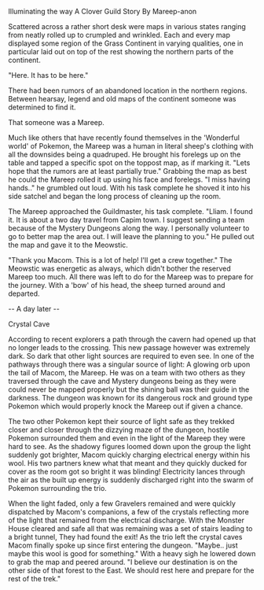 Illuminating the way
A Clover Guild Story
By Mareep-anon

Scattered across a rather short desk were maps in various states ranging from neatly rolled up to crumpled and wrinkled. Each and every map displayed some region of the Grass Continent in varying qualities, one in particular laid out on top of the rest showing the northern parts of the continent.

"Here. It has to be here."

There had been rumors of an abandoned location in the northern regions. Between hearsay, legend and old maps of the continent someone was determined to find it.

That someone was a Mareep.

Much like others that have recently found themselves in the 'Wonderful world' of Pokemon, the Mareep was a human in literal sheep's clothing with all the downsides being a quadruped. He brought his forelegs up on the table and tapped a specific spot on the toppost map, as if marking it. "Lets hope that the rumors are at least partially true." Grabbing the map as best he could the Mareep rolled it up using his face and forelegs. "I miss having hands.." he grumbled out loud. With his task complete he shoved it into his side satchel and began the long process of cleaning up the room.

The Mareep approached the Guildmaster, his task complete. "Lliam. I found it. It is about a two day travel from Capim town. I suggest sending a team because of the Mystery Dungeons along the way. I personally volunteer to go to better map the area out. I will leave the planning to you." He pulled out the map and gave it to the Meowstic.

"Thank you Macom. This is a lot of help! I'll get a crew together." The Meowstic was energetic as always, which didn't bother the reserved Mareep too much. All there was left to do for the Mareep was to prepare for the journey. With a 'bow' of his head, the sheep turned around and departed.

-- A day later --

Crystal Cave

According to recent explorers a path through the cavern had opened up that no longer leads to the crossing. This new passage however was extremely dark. So dark that other light sources are required to even see. In one of the pathways through there was a singular source of light: A glowing orb upon the tail of Macom, the Mareep. He was on a team with two others as they traversed through the cave and Mystery dungeons being as they were could never be mapped properly but the shining ball was their guide in the darkness. The dungeon was known for its dangerous rock and ground type Pokemon which would properly knock the Mareep out if given a chance.

The two other Pokemon kept their source of light safe as they trekked closer and closer through the dizzying maze of the dungeon, hostile Pokemon surrounded them and even in the light of the Mareep they were hard to see. As the shadowy figures loomed down upon the group the light suddenly got brighter, Macom quickly charging electrical energy within his wool. His two partners knew what that meant and they quickly ducked for cover as the room got so bright it was blinding! Electricity lances through the air as the built up energy is suddenly discharged right into the swarm of Pokemon surrounding the trio.

When the light faded, only a few Gravelers remained and were quickly dispatched by Macom's companions, a few of the crystals reflecting more of the light that remained from the electrical discharge. With the Monster House cleared and safe all that was remaining was a set of stairs leading to a bright tunnel, They had found the exit! As the trio left the crystal caves Macom finally spoke up since first entering the dungeon. "Maybe.. just maybe this wool is good for something." With a heavy sigh he lowered down to grab the map and peered around. "I believe our destination is on the other side of that forest to the East. We should rest here and prepare for the rest of the trek."

